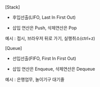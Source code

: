 [Stack]
- 후입선출(LIFO, Last In First Out)

- 삽입 연산은 Push, 삭제연산은 Pop

예시 : 접시, 브라우저 뒤로 가기, 실행취소(ctrl+z)

[Queue]
- 선입선출(FIFO, First In First Out)

- 삽입 연산은 Enqueue, 삭제연산은 Dequeue

예시 : 은행업무, 놀이기구 대기줄
